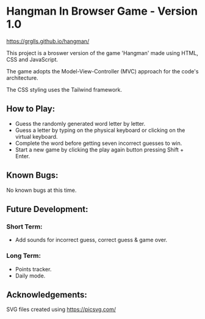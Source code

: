 # Hangman In Browser Game - Version 1.0
https://grglls.github.io/hangman/

This project is a broswer version of the game 'Hangman' made using HTML, CSS and JavaScript.

The game adopts the Model-View-Controller (MVC) approach for the code's architecture.

The CSS styling uses the Tailwind framework.

## How to Play:
* Guess the randomly generated word letter by letter. 
* Guess a letter by typing on the physical keyboard or clicking on the virtual keyboard.
* Complete the word before getting seven incorrect guesses to win.
* Start a new game by clicking the play again button pressing Shift + Enter.

## Known Bugs:
No known bugs at this time.

## Future Development:
### Short Term:
* Add sounds for incorrect guess, correct guess & game over.

### Long Term:
* Points tracker.
* Daily mode.

## Acknowledgements:
SVG files created using https://picsvg.com/